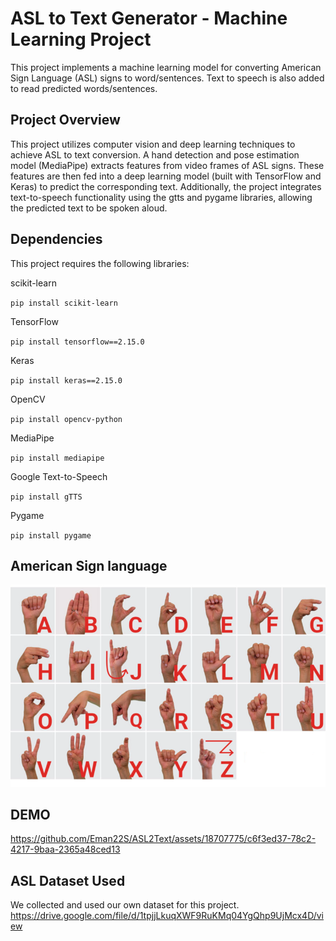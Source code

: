 # ASL to Text Generator - Machine Learning Project
This project implements a machine learning model for converting American Sign Language (ASL) signs to word/sentences. Text to speech is also added to read predicted words/sentences.

## Project Overview
This project utilizes computer vision and deep learning techniques to achieve ASL to text conversion. A hand detection and pose estimation model (MediaPipe) extracts features from video frames of ASL signs. These features are then fed into a deep learning model (built with TensorFlow and Keras) to predict the corresponding text. Additionally, the project integrates text-to-speech functionality using the gtts and pygame libraries, allowing the predicted text to be spoken aloud.

## Dependencies
This project requires the following libraries:



scikit-learn 

`pip install scikit-learn`


TensorFlow 

`pip install tensorflow==2.15.0`


Keras

`pip install keras==2.15.0`


OpenCV

`pip install opencv-python`

MediaPipe

`pip install mediapipe`

Google Text-to-Speech

`pip install gTTS`

Pygame 

`pip install pygame`


## American Sign language

![ASL Example](ASL-Example.png)

## DEMO
https://github.com/Eman22S/ASL2Text/assets/18707775/c6f3ed37-78c2-4217-9baa-2365a48ced13


## ASL Dataset Used
We collected and used our own dataset for this project.
https://drive.google.com/file/d/1tpjjLkuqXWF9RuKMq04YgQhp9UjMcx4D/view

